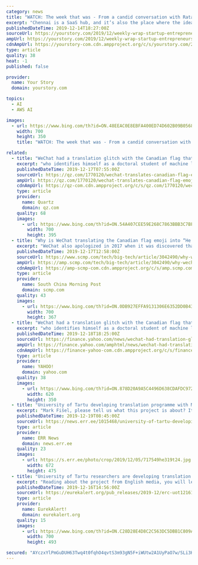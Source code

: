 ```yaml
---
category: news
title: "WATCH: The week that was - From a candid conversation with Ratan Tata to behind the scenes with AWS’ SageMaker and fintech startup Lendingkart"
excerpt: "Chennai is a SaaS hub, and it’s also the place where the idea of Amazon's Web Services ML model was born. Swami Sivasubramanian, the VP, Machine Learning, at AWS, conceptualised the SageMaker while dealing with jet lag. Swami Sivasubramanian, VP, Machine Learning, AWS, is considered a pioneer in cloud computing. The 41-year-old joined Amazon ..."
publishedDateTime: 2019-12-14T18:27:00Z
sourceUrl: https://yourstory.com/2019/12/weekly-wrap-startup-entrepreneurs-ratan-tata-amazon-sagemaker-lendingkart
ampUrl: https://yourstory.com/2019/12/weekly-wrap-startup-entrepreneurs-ratan-tata-amazon-sagemaker-lendingkart/amp
cdnAmpUrl: https://yourstory-com.cdn.ampproject.org/c/s/yourstory.com/2019/12/weekly-wrap-startup-entrepreneurs-ratan-tata-amazon-sagemaker-lendingkart/amp
type: article
quality: 38
heat: -1
published: false

provider:
  name: Your Story
  domain: yourstory.com

topics:
  - AI
  - AWS AI

images:
  - url: https://www.bing.com/th?id=ON.48EEAC0E8EBFA400ED74D602B09B0568
    width: 700
    height: 350
    title: "WATCH: The week that was - From a candid conversation with Ratan Tata to behind the scenes with AWS’ SageMaker and fintech startup Lendingkart"

related:
  - title: "WeChat had a translation glitch with the Canadian flag that seems almost subversive"
    excerpt: "who identifies himself as a doctoral student of machine learning at the University of Waterloo, could be because the underlying programming relies on neural networks, so-called because they use algorithms that try to pick up relationships in data, mimicking the human brain. So the translation app would draw associations between the flag ..."
    publishedDateTime: 2019-12-17T07:55:00Z
    sourceUrl: https://qz.com/1770120/wechat-translates-canadian-flag-emoji-as-hes-in-prison/
    ampUrl: https://qz.com/1770120/wechat-translates-canadian-flag-emoji-as-hes-in-prison/amp/
    cdnAmpUrl: https://qz-com.cdn.ampproject.org/c/s/qz.com/1770120/wechat-translates-canadian-flag-emoji-as-hes-in-prison/amp/
    type: article
    provider:
      name: Quartz
      domain: qz.com
    quality: 68
    images:
      - url: https://www.bing.com/th?id=ON.54A407CEE59E268C7863BBB3C7BFCC40
        width: 700
        height: 395
  - title: "Why is WeChat translating the Canadian flag emoji into “He’s in prison”?"
    excerpt: "WeChat also apologized in 2017 when it was discovered that “black foreigner” in Chinese was translated as a racial slur With machine learning, a system learns by reading a large amount of text in one language and comparing it with the corresponding translation in another language. Since the system is trained on full sentences rather than ..."
    publishedDateTime: 2019-12-17T12:58:00Z
    sourceUrl: https://www.scmp.com/tech/big-tech/article/3042490/why-wechat-translating-canadian-flag-emoji-hes-prison
    ampUrl: https://amp.scmp.com/tech/big-tech/article/3042490/why-wechat-translating-canadian-flag-emoji-hes-prison
    cdnAmpUrl: https://amp-scmp-com.cdn.ampproject.org/c/s/amp.scmp.com/tech/big-tech/article/3042490/why-wechat-translating-canadian-flag-emoji-hes-prison
    type: article
    provider:
      name: South China Morning Post
      domain: scmp.com
    quality: 43
    images:
      - url: https://www.bing.com/th?id=ON.0DB927EFFA9131306E6352DD0B4316A0
        width: 700
        height: 367
  - title: "WeChat had a translation glitch with the Canadian flag that seems almost subversive"
    excerpt: "who identifies himself as a doctoral student of machine learning at Canada’s University of Waterloo, could be because the underlying programming relies on neural networks, so-called because they use algorithms that try to pick up relationships in data, mimicking the human brain. So the translation app could be drawing associations between the ..."
    publishedDateTime: 2019-12-18T18:25:00Z
    sourceUrl: https://finance.yahoo.com/news/wechat-had-translation-glitch-canadian-075537126.html
    ampUrl: https://finance.yahoo.com/amphtml/news/wechat-had-translation-glitch-canadian-075537126.html
    cdnAmpUrl: https://finance-yahoo-com.cdn.ampproject.org/c/s/finance.yahoo.com/amphtml/news/wechat-had-translation-glitch-canadian-075537126.html
    type: article
    provider:
      name: YAHOO!
      domain: yahoo.com
    quality: 38
    images:
      - url: https://www.bing.com/th?id=ON.878D20A9A5C4496D638CDAFDC97237A3
        width: 620
        height: 350
  - title: "University of Tartu developing translation programme with Mozilla Firefox"
    excerpt: "Mark Fišel, please tell us what this project is about? It all began with language technologists from four universities wanting to do a European Commission-funded research project together on machine translation. One idea was to fit machine translation into a web browser. Thanks to a contact person at the University of Edinburgh, we asked ..."
    publishedDateTime: 2019-12-19T08:45:00Z
    sourceUrl: https://news.err.ee/1015468/university-of-tartu-developing-translation-programme-with-mozilla-firefox
    type: article
    provider:
      name: ERR News
      domain: news.err.ee
    quality: 23
    images:
      - url: https://s.err.ee/photo/crop/2019/12/05/717549he319t24.jpg
        width: 672
        height: 475
  - title: "University of Tartu researchers are developing translation programme with Mozilla Firefox"
    excerpt: "Reading about the project from English media, you will learn that it involves a machine translation programme (The Bergamot Project; see browser.mt) for open-source web browsers, such as Mozilla Firefox, the largest difference with, e.g., Google Translation being its privacy. When most similar machine translation programmes are cloud-based ..."
    publishedDateTime: 2019-12-16T14:56:00Z
    sourceUrl: https://eurekalert.org/pub_releases/2019-12/erc-uot121619.php
    type: article
    provider:
      name: EurekAlert!
      domain: eurekalert.org
    quality: 15
    images:
      - url: https://www.bing.com/th?id=ON.C28D28E4D8C2C563DC5DBB1C809AC06D
        width: 700
        height: 493

secured: "AYczxYlPmGuDUH63Twq4t0fqhO4qvtS3m93gN5F+iWUtw2A1UyPaO7w/SLi3Hyd/s5DlGh6iwNra7/ExGmSDw3NzFmxE83u5nuUWzrorwxTi9s5mRqk9uWfLlYOFskykFuCW+STxEDHqUUPVbcyMvypKR7OSOBuFGucqufDCvQqbZAqtV3885pb7xmR/FsfHQ6jfLhurgUPYN3NOcOo4XYU1li1aWpZ1C06Zxm+l5YL3mMjYvwHYrzRSORwuCFCsxSJQcR6Bnhs8NlVn+m/LgA==;5srd1VDpKOrGwCtOUq2Y/A=="
---
```


